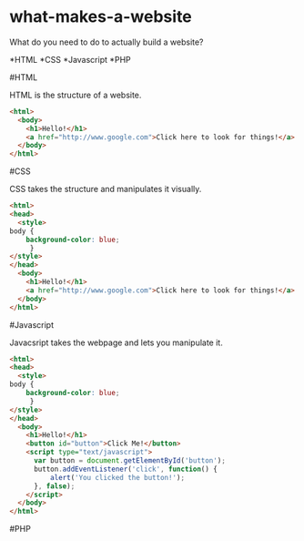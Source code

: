 # what-makes-a-website
What do you need to do to actually build a website?

*HTML
*CSS
*Javascript
*PHP

#HTML

HTML is the structure of a website.
```HTML
<html>
  <body>
    <h1>Hello!</h1>
    <a href="http://www.google.com">Click here to look for things!</a>
  </body>
</html>
```

#CSS

CSS takes the structure and manipulates it visually.
```HTML
<html>
<head>
  <style>
body {
    background-color: blue;
     }  
</style>
</head>
  <body>
    <h1>Hello!</h1>
    <a href="http://www.google.com">Click here to look for things!</a>
  </body>
</html>
```

#Javascript

Javacsript takes the webpage and lets you manipulate it.

```HTML
<html>
<head>
  <style>
body {
    background-color: blue;
     }  
</style>
</head>
  <body>
    <h1>Hello!</h1>
    <button id="button">Click Me!</button>
    <script type="text/javascript">
      var button = document.getElementById('button');
      button.addEventListener('click', function() {
          alert('You clicked the button!');
      }, false);
    </script>
  </body>
</html>
```

#PHP
